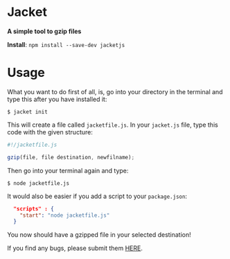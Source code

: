 # Jacket
**A simple tool to gzip files**

**Install**:
`npm install --save-dev jacketjs`

# Usage

What you want to do first of all, is, go into your directory in the terminal and type this after you have installed it:

```
$ jacket init
```
This will create a file called `jacketfile.js`. In your `jacket.js` file, type this code with the given structure:

```javascript
#!/jacketfile.js

gzip(file, file destination, newfilname);
```
Then go into your terminal again and type: 

```
$ node jacketfile.js
```

It would also be easier if you add a script to your `package.json`:

```json
  "scripts" : {
    "start": "node jacketfile.js"
  }
```

You now should have a gzipped file in your selected destination!

If you find any bugs, please submit them [HERE](https://github.com/talonbragg/Jacket/issues/new).
